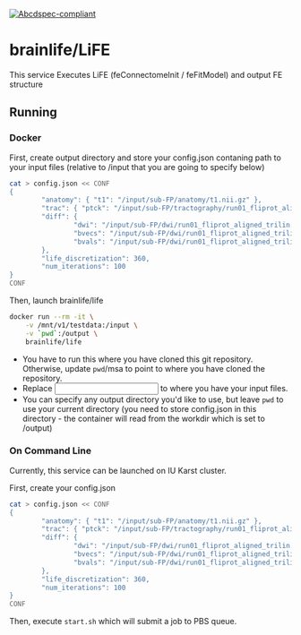 [![Abcdspec-compliant](https://img.shields.io/badge/ABCD_Spec-v1.0-green.svg)](https://github.com/soichih/abcd-spec)

# brainlife/LiFE

This service Executes LiFE (feConnectomeInit / feFitModel) and output FE structure

## Running 

### Docker

First, create output directory and store your config.json contaning path to your input files (relative to /input that you are going to specify below)

```bash
cat > config.json << CONF
{
        "anatomy": { "t1": "/input/sub-FP/anatomy/t1.nii.gz" },
        "trac": { "ptck": "/input/sub-FP/tractography/run01_fliprot_aligned_trilin_csd_lmax10_wm_SD_PROB-NUM01-500000.tck" },
        "diff": {
                "dwi": "/input/sub-FP/dwi/run01_fliprot_aligned_trilin.nii.gz",
                "bvecs": "/input/sub-FP/dwi/run01_fliprot_aligned_trilin.bvecs",
                "bvals": "/input/sub-FP/dwi/run01_fliprot_aligned_trilin.bvals"
        },
        "life_discretization": 360,
        "num_iterations": 100
}
CONF
```

Then, launch brainlife/life

```bash
docker run --rm -it \
	-v /mnt/v1/testdata:/input \
	-v `pwd`:/output \
	brainlife/life
```

* You have to run this where you have cloned this git repository. Otherwise, update `pwd`/msa to point to where you have cloned the repository.
* Replace <input directory> to where you have your input files. 
* You can specify any output directory you'd like to use, but leave `pwd` to use your current directory (you need to store config.json in this directory - the container will read from the workdir which is set to /output)

### On Command Line

Currently, this service can be launched on IU Karst cluster.

First, create your config.json

```bash
cat > config.json << CONF
{
        "anatomy": { "t1": "/input/sub-FP/anatomy/t1.nii.gz" },
        "trac": { "ptck": "/input/sub-FP/tractography/run01_fliprot_aligned_trilin_csd_lmax10_wm_SD_PROB-NUM01-500000.tck" },
        "diff": {
                "dwi": "/input/sub-FP/dwi/run01_fliprot_aligned_trilin.nii.gz",
                "bvecs": "/input/sub-FP/dwi/run01_fliprot_aligned_trilin.bvecs",
                "bvals": "/input/sub-FP/dwi/run01_fliprot_aligned_trilin.bvals"
        },
        "life_discretization": 360,
        "num_iterations": 100
}
CONF
```

Then, execute `start.sh` which will submit a job to PBS queue.


